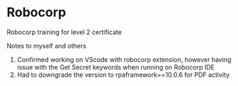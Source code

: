 # Robocorp
Robocorp training for level 2 certificate

Notes to myself and others
1. Confirmed working on VScode with robocorp extension, however having issue with the Get Secret keywords when running on Robocorp IDE
2. Had to downgrade the version to rpaframework==10.0.6 for PDF activity

